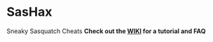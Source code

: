 # SasHax
Sneaky Sasquatch Cheats
**Check out the [WIKI](https://github.com/AdamEXu/SasHax/wiki/) for a tutorial and FAQ**
